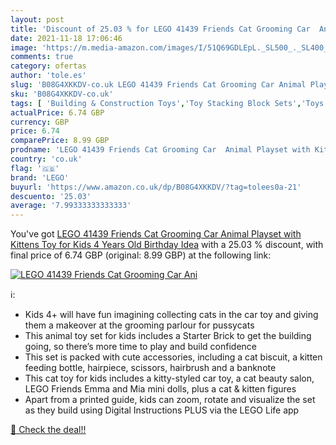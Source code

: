 ```yaml
---
layout: post
title: 'Discount of 25.03 % for LEGO 41439 Friends Cat Grooming Car  Ani'
date: 2021-11-18 17:06:46
image: 'https://m.media-amazon.com/images/I/51Q69GDLEpL._SL500_._SL400_.jpg'
comments: true
category: ofertas
author: 'tole.es'
slug: 'B08G4XKKDV-co.uk LEGO 41439 Friends Cat Grooming Car Animal Playset with...'
sku: 'B08G4XKKDV-co.uk'
tags: [ 'Building & Construction Toys','Toy Stacking Block Sets','Toys & Games','Toys Store','lego', ]
actualPrice: 6.74 GBP
currency: GBP
price: 6.74
comparePrice: 8.99 GBP
prodname: 'LEGO 41439 Friends Cat Grooming Car  Animal Playset with Kittens  Toy for Kids 4 Years Old  Birthday Idea'
country: 'co.uk'
flag: '🇬🇧'
brand: 'LEGO'
buyurl: 'https://www.amazon.co.uk/dp/B08G4XKKDV/?tag=tolees0a-21'
descuento: '25.03'
average: '7.99333333333333'
---
```


You've got [LEGO 41439 Friends Cat Grooming Car  Animal Playset with Kittens  Toy for Kids 4 Years Old  Birthday Idea](https://www.amazon.co.uk/dp/B08G4XKKDV/?tag=tolees0a-21) with a  25.03 % discount, with final price of 6.74 GBP (original: 8.99 GBP) at the following link:

[![LEGO 41439 Friends Cat Grooming Car  Ani](https://m.media-amazon.com/images/I/51Q69GDLEpL._SL500_._SL400_.jpg)](https://www.amazon.co.uk/dp/B08G4XKKDV/?tag=tolees0a-21)

ℹ️:

- Kids 4+ will have fun imagining collecting cats in the car toy and giving them a makeover at the grooming parlour for pussycats
- This animal toy set for kids includes a Starter Brick to get the building going, so there’s more time to play and build confidence
- This set is packed with cute accessories, including a cat biscuit, a kitten feeding bottle, hairpiece, scissors, hairbrush and a banknote
- This cat toy for kids includes a kitty-styled car toy, a cat beauty salon, LEGO Friends Emma and Mia mini dolls, plus a cat & kitten figures
- Apart from a printed guide, kids can zoom, rotate and visualize the set as they build using Digital Instructions PLUS via the LEGO Life app

[🛒 Check the deal!!](https://www.amazon.co.uk/dp/B08G4XKKDV/?tag=tolees0a-21)
